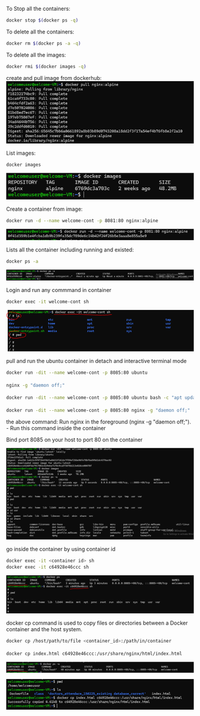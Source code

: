 To Stop all the containers: 
```bash
docker stop $(docker ps -q)
```
To delete all the containers: 
```bash
docker rm $(docker ps -a -q)
```
To delete all the images:
```bash
docker rmi $(docker images -q)
```
create and pull image from dockerhub:
![alt text](image-2.png)

List images:
```bash
docker images
```
![alt text](image-3.png)

Create a container from image:
```bash
docker run -d --name welcome-cont -p 8081:80 nginx:alpine 
```
![alt text](image-4.png)


Lists all the container including running and existed:
```bash
docker ps -a 
```

![alt text](image-5.png)


Login and run any commmand in container
```bash
docker exec -it welcome-cont sh 
```
![alt text](image-8.png)


pull and run the ubuntu container in detach and interactive terminal mode 
```bash
docker run -dit --name welcome-cont -p 8085:80 ubuntu 

nginx -g "daemon off;"

docker run -dit --name welcome-cont -p 8085:80 ubuntu bash -c "apt update && apt install -y nginx && nginx -g 'daemon off;'"

docker run -dit --name welcome-cont -p 8085:80 nginx -g "daemon off;"
```
the above command:
Run nginx in the foreground (nginx -g "daemon off;"). - Run this command inside the container 

Bind port 8085 on your host to port 80 on the container


![alt text](image-9.png)

go inside the container by using container id 
```bash
docker exec -it <container id> sh
docker exec -it c64928e46ccc sh
```
![alt text](image-10.png)

docker cp command is used to copy files or directories between a Docker container and the host system.
```bash
docker cp /host/path/to/file <container_id>:/path/in/container

docker cp index.html c64928e46ccc:/usr/share/nginx/html/index.html
```
![alt text](image-12.png)

![alt text](image-11.png)










